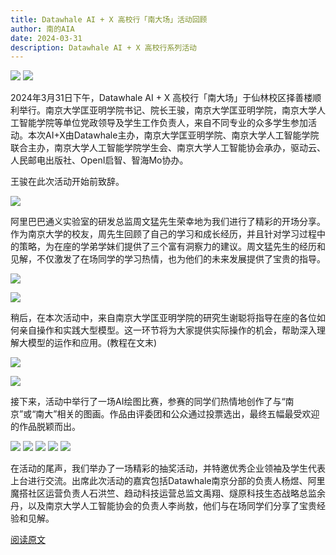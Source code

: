 ```yaml
---
title: Datawhale AI + X 高校行「南大场」活动回顾
author: 南的AIA
date: 2024-03-31
description: Datawhale AI + X 高校行系列活动
---
```

![](../../images/activities/Datawhale/)
![](../../images/activities/Datawhale/1.webp) 

2024年3月31日下午，Datawhale AI + X 高校行「南大场」于仙林校区择善楼顺利举行。南京大学匡亚明学院书记、院长王骏，南京大学匡亚明学院，南京大学人工智能学院等单位党政领导及学生工作负责人，来自不同专业的众多学生参加活动。本次AI+X由Datawhale主办，南京大学匡亚明学院、南京大学人工智能学院联合主办，南京大学人工智能学院学生会、南京大学人工智能协会承办，驱动云、人民邮电出版社、OpenI启智、智海Mo协办。

王骏在此次活动开始前致辞。

![](../../images/activities/Datawhale/2.webp)

阿里巴巴通义实验室的研发总监周文猛先生荣幸地为我们进行了精彩的开场分享。作为南京大学的校友，周先生回顾了自己的学习和成长经历，并且针对学习过程中的策略，为在座的学弟学妹们提供了三个富有洞察力的建议。周文猛先生的经历和见解，不仅激发了在场同学的学习热情，也为他们的未来发展提供了宝贵的指导。

![](../../images/activities/Datawhale/3.webp)

![](../../images/activities/Datawhale/4.webp)

稍后，在本次活动中，来自南京大学匡亚明学院的研究生谢聪将指导在座的各位如何亲自操作和实践大型模型。这一环节将为大家提供实际操作的机会，帮助深入理解大模型的运作和应用。(教程在文末)

![](../../images/activities/Datawhale/5.webp)

![](../../images/activities/Datawhale/6.webp)

接下来，活动中举行了一场AI绘图比赛，参赛的同学们热情地创作了与“南京”或“南大”相关的图画。作品由评委团和公众通过投票选出，最终五幅最受欢迎的作品脱颖而出。

![](../../images/activities/Datawhale/7.jpg)
![](../../images/activities/Datawhale/8.jpg)
![](../../images/activities/Datawhale/9.jpg)
![](../../images/activities/Datawhale/10.jpg)
![](../../images/activities/Datawhale/11.jpg)

在活动的尾声，我们举办了一场精彩的抽奖活动，并特邀优秀企业领袖及学生代表上台进行交流。出席此次活动的嘉宾包括Datawhale南京分部的负责人杨煜、阿里魔搭社区运营负责人石洪竺、趋动科技运营总监文禹翔、燧原科技生态战略总监余丹，以及南京大学人工智能协会的负责人李尚敖，他们与在场同学们分享了宝贵经验和见解。

[阅读原文](https://mp.weixin.qq.com/s/qv2DSNsO4orSkRUeBSPx6g)
